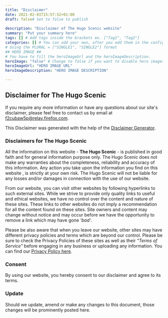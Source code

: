 ```yaml
---
title: "Disclaimer"
date: 2021-02-01T15:57:52+01:00
draft: false# Set to false to publish
 
description: "Disclaimer of The Hugo Scenic website" 
summary: "Put your summary here" 
tags: [] # Add tags inside the brackets ex. ["Tag1", "Tag2"] 
categories: [] # You can add your own, after you add them in the config.toml. 
# Using the PLURAL = ["SINGLE1", "SINGLE2"] format
## HERO IMAGE ##
# You have to fill the heroImageUrl and the heroImageDescription.
heroImage: "false" # Change to false if you want to disable hero images
heroImageUrl: "HERO IMAGE URL"
heroImageDescription: "HERO IMAGE DESCRIPTION"

---
```

## Disclaimer for The Hugo Scenic

If you require any more information or have any questions about our site's disclaimer, please feel free to contact us by email at f2cubaw5p@relay.firefox.com. 

This Disclaimer was generated with the help of the [Disclaimer Generator](https://www.disclaimergenerator.net/).




### Disclaimers for The Hugo Scenic

All the information on this website - **The Hugo Scenic** - is published in good faith and for general information purpose only. The Hugo Scenic does not make any warranties about the completeness, reliability and accuracy of this information. Any action you take upon the information you find on this website , is strictly at your own risk. The Hugo Scenic will not be liable for any losses and/or damages in connection with the use of our website.

From our website, you can visit other websites by following hyperlinks to such external sites. While we strive to provide only quality links to useful and ethical websites, we have no control over the content and nature of these sites. These links to other websites do not imply a recommendation for all the content found on these sites. Site owners and content may change without notice and may occur before we have the opportunity to remove a link which may have gone *'bad'*.

Please be also aware that when you leave our website, other sites may have different privacy policies and terms which are beyond our control. Please be sure to check the Privacy Policies of these sites as well as their *"Terms of Service"* before engaging in any business or uploading any information. You can find our [Privacy Policy here](/policy/).


### Consent

By using our website, you hereby consent to our disclaimer and agree to its terms.

### Update

Should we update, amend or make any changes to this document, those changes will be prominently posted here.